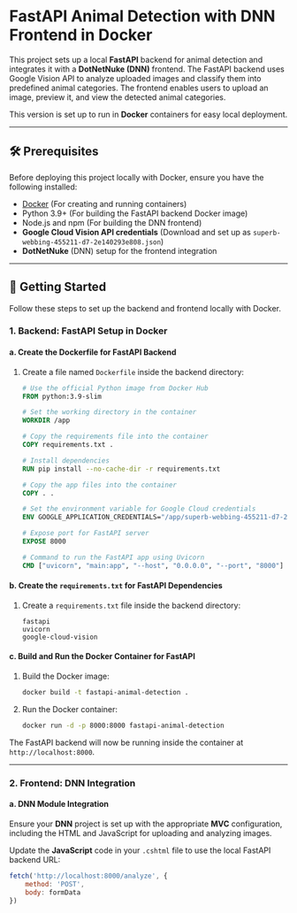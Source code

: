 # FastAPI Animal Detection with DNN Frontend in Docker

This project sets up a local **FastAPI** backend for animal detection and integrates it with a **DotNetNuke (DNN)** frontend. The FastAPI backend uses Google Vision API to analyze uploaded images and classify them into predefined animal categories. The frontend enables users to upload an image, preview it, and view the detected animal categories.

This version is set up to run in **Docker** containers for easy local deployment.

---

## 🛠️ Prerequisites

Before deploying this project locally with Docker, ensure you have the following installed:

- [Docker](https://www.docker.com/products/docker-desktop) (For creating and running containers)
- Python 3.9+ (For building the FastAPI backend Docker image)
- Node.js and npm (For building the DNN frontend)
- **Google Cloud Vision API credentials** (Download and set up as `superb-webbing-455211-d7-2e140293e808.json`)
- **DotNetNuke** (DNN) setup for the frontend integration

---

## 🚀 Getting Started

Follow these steps to set up the backend and frontend locally with Docker.

### 1. Backend: FastAPI Setup in Docker

#### a. Create the Dockerfile for FastAPI Backend

1. Create a file named `Dockerfile` inside the backend directory:

    ```dockerfile
    # Use the official Python image from Docker Hub
    FROM python:3.9-slim

    # Set the working directory in the container
    WORKDIR /app

    # Copy the requirements file into the container
    COPY requirements.txt .

    # Install dependencies
    RUN pip install --no-cache-dir -r requirements.txt

    # Copy the app files into the container
    COPY . .

    # Set the environment variable for Google Cloud credentials
    ENV GOOGLE_APPLICATION_CREDENTIALS="/app/superb-webbing-455211-d7-2e140293e808.json"

    # Expose port for FastAPI server
    EXPOSE 8000

    # Command to run the FastAPI app using Uvicorn
    CMD ["uvicorn", "main:app", "--host", "0.0.0.0", "--port", "8000"]
    ```

#### b. Create the `requirements.txt` for FastAPI Dependencies

1. Create a `requirements.txt` file inside the backend directory:

    ```
    fastapi
    uvicorn
    google-cloud-vision
    ```

#### c. Build and Run the Docker Container for FastAPI

1. Build the Docker image:

    ```bash
    docker build -t fastapi-animal-detection .
    ```

2. Run the Docker container:

    ```bash
    docker run -d -p 8000:8000 fastapi-animal-detection
    ```

The FastAPI backend will now be running inside the container at `http://localhost:8000`.

---

### 2. Frontend: DNN Integration

#### a. DNN Module Integration

Ensure your **DNN** project is set up with the appropriate **MVC** configuration, including the HTML and JavaScript for uploading and analyzing images.

Update the **JavaScript** code in your `.cshtml` file to use the local FastAPI backend URL:

```javascript
fetch('http://localhost:8000/analyze', {
    method: 'POST',
    body: formData
})
